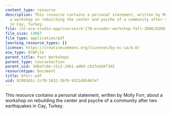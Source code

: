 ```yaml
---
content_type: resource
description: This resource contains a personal statement, written by Molly Forr, about
  a workshop on rebuilding the center and psyche of a community after two earthquakes
  in Cay, Turkey.
file: /ol-ocw-studio-app/courses/4-170-ecuador-workshop-fall-2006/82003d1c2cf016323bf89321d85467e7_6forr.pdf
file_size: 13067
file_type: application/pdf
learning_resource_types: []
license: https://creativecommons.org/licenses/by-nc-sa/4.0/
ocw_type: OCWFile
parent_title: Past Workshops
parent_type: CourseSection
parent_uid: 3d6afc6e-c5c2-24b1-ad6d-cb1fe2e8f3d2
resourcetype: Document
title: 6forr.pdf
uid: 82003d1c-2cf0-1632-3bf8-9321d85467e7
---
```

This resource contains a personal statement, written by Molly Forr, about a workshop on rebuilding the center and psyche of a community after two earthquakes in Cay, Turkey.